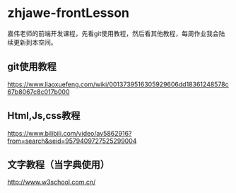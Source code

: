 # zhjawe-frontLesson
嘉伟老师的前端开发课程，先看git使用教程，然后看其他教程，每周作业我会陆续更新到本空间。
## git使用教程
https://www.liaoxuefeng.com/wiki/0013739516305929606dd18361248578c67b8067c8c017b000
## Html,Js,css教程
https://www.bilibili.com/video/av5862916?from=search&seid=9579409727525299004
## 文字教程（当字典使用）
http://www.w3school.com.cn/

